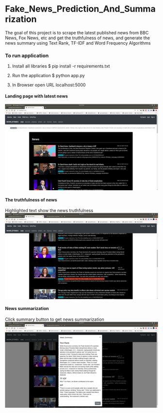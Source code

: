 # Fake_News_Prediction_And_Summarization
The goal of this project is to scrape the latest published news from BBC News, Fox News, etc and get the truthfulness of news, and generate the news summary using Text Rank, TF-IDF and Word Frequency Algorithms  

### To run application

1. Install all libraries
$ pip install -r requirements.txt

2. Run the application
$ python app.py

3. In Browser open URL localhost:5000

#### Landing page with latest news

![](templates/fnimg1.png)

#### The truthfulness of news
Highlighted text show the news truthfulness
![](templates/fnimg2.png)

#### News summarization
Click summary button to get news summarization
![](templates/fnimg3.png)



